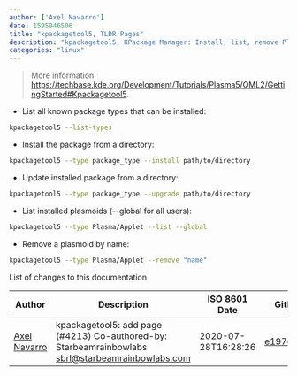 ```yaml
---
author: ['Axel Navarro']
date: 1595946506
title: "kpackagetool5, TLDR Pages"
description: "kpackagetool5, KPackage Manager: Install, list, remove Plasma packages."
categories: "linux"
---
```

> More information: <https://techbase.kde.org/Development/Tutorials/Plasma5/QML2/GettingStarted#Kpackagetool5>.

- List all known package types that can be installed:

```bash
kpackagetool5 --list-types
```

- Install the package from a directory:

```bash
kpackagetool5 --type package_type --install path/to/directory
```

- Update installed package from a directory:

```bash
kpackagetool5 --type package_type --upgrade path/to/directory
```

- List installed plasmoids (--global for all users):

```bash
kpackagetool5 --type Plasma/Applet --list --global
```

- Remove a plasmoid by name:

```bash
kpackagetool5 --type Plasma/Applet --remove "name"
```
List of changes to this documentation


Author | Description | ISO 8601 Date | GitHub link
------|-----|-----|-----
[Axel Navarro](mailto:navarroaxel@gmail.com) | kpackagetool5: add page (#4213) Co-authored-by: Starbeamrainbowlabs <sbrl@starbeamrainbowlabs.com> | 2020-07-28T16:28:26 | [e197e3433661](https://github.com/tldr-pages/tldr/commit/e197e343366196510bf6a1b2355c5e23c2eaa1f3)

